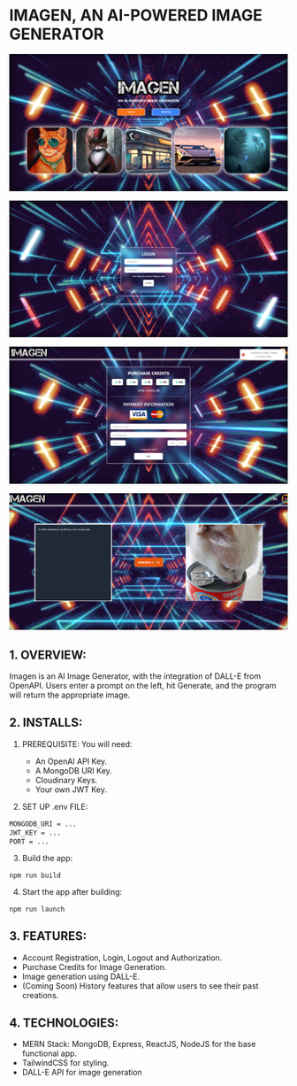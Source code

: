 # IMAGEN, AN AI-POWERED IMAGE GENERATOR

![Photo1](https://github.com/lehuykhanh41/Image-Generator/blob/master/Photos/img1.jpg)

![Photo2](https://github.com/lehuykhanh41/Image-Generator/blob/master/Photos/img2.png)

![Photo3](https://github.com/lehuykhanh41/Image-Generator/blob/master/Photos/img3.jpg)

![Photo4](https://github.com/lehuykhanh41/Image-Generator/blob/master/Photos/img4.png)

## 1. OVERVIEW:

Imagen is an AI Image Generator, with the integration of DALL-E from OpenAPI. Users enter a prompt on the left, hit Generate, and the program will return the appropriate image.

## 2. INSTALLS:

1. PREREQUISITE: You will need:
     - An OpenAI API Key.
     - A MongoDB URI Key.
     - Cloudinary Keys.
     - Your own JWT Key.
   
2. SET UP .env FILE:
```
MONGODB_URI = ...
JWT_KEY = ...
PORT = ...
```

3. Build the app:
```
npm run build
```

4. Start the app after building:
```
npm run launch
```

## 3. FEATURES:
- Account Registration, Login, Logout and Authorization.
- Purchase Credits for Image Generation.
- Image generation using DALL-E.
- (Coming Soon) History features that allow users to see their past creations.

## 4. TECHNOLOGIES:

- MERN Stack: MongoDB, Express, ReactJS, NodeJS for the base functional app.
- TailwindCSS for styling.
- DALL-E API for image generation


